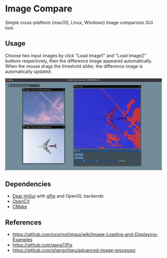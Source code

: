# Image Compare

Simple cross-platform (macOS, Linux, Windows) image comparison GUI tool.

## Usage
Choose two input images by click "Load Image1" and "Load Image2" buttons respectively, then the difference image appeared automatically.
When the mouse drags the threshold slider, the difference image is automatically updated.

![](snapshot.png)

## Dependencies
- [Dear ImGui](https://github.com/ocornut/imgui) with [glfw](https://github.com/glfw/glfw) and OpenGL backends
- [OpenCV](https://github.com/opencv/opencv)
- [CMake](https://cmake.org)

## References
- https://github.com/ocornut/imgui/wiki/Image-Loading-and-Displaying-Examples
- https://github.com/aang7/Pix
- https://github.com/shangchiwu/advanced-image-processor